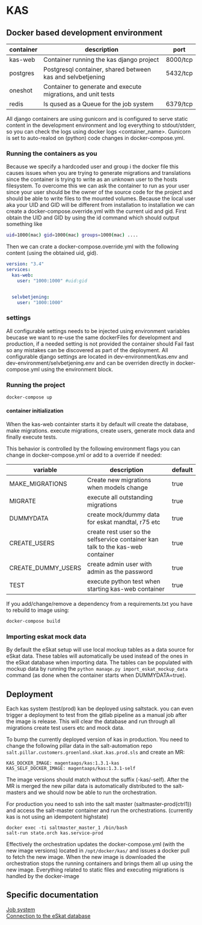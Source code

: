 # KAS

## Docker based development environment

| container | description | port |
|----------|--------------|------|
|kas-web   | Container running the kas django project | 8000/tcp |
|postgres  | Postgresql container, shared between kas and selvbetjening | 5432/tcp |
|oneshot   | Container to generate and execute migrations, and unit tests |
|redis | Is qused as a Queue for the job system | 6379/tcp |

All django containers are using gunicorn and is configured to serve static content in the development environment and
log everything to stdout/stderr, so you can check the logs using docker logs <container_name>.
Gunicorn is set to auto-realod on (python) code changes in docker-compose.yml.

### Running the containers as you
Because we specify a hardcoded user and group i the docker file this causes issues when you are trying to generate
migrations and translations since the container is trying to write as an unknown user to the hosts filesystem.
To overcome this we can ask the container to run as your user since your user should be the owner of the source code
for the project and should be able to write files to the mounted volumes. Because the local user aka your UID and GID
will be different from installation to installation we can create a docker-compose.override.yml with the current
uid and gid. First obtain the UID and GID by using the id command which should output something like
```bash
uid=1000(mac) gid=1000(mac) groups=1000(mac) ....
```

Then we can crate a docker-compose.override.yml with the following content (using the obtained uid, gid).
```yaml
version: "3.4"
services:
  kas-web:
    user: "1000:1000" #uid:gid


  selvbetjening:
    user: "1000:1000"
```





### settings
All configurable settings needs to be injected using environment variables beucase we want to re-use the same
dockerFiles for development and production, if a needed setting is not provided the container should Fail fast so any
mistakes can be discovered as part of the deployment. All configurable django settings are located in
dev-environment/kas.env and dev-environment/selvbetjening.env and can be overriden directly in docker-compose.yml
using the environment block.

### Running the project
```bash
docker-compose up
```
#### container initialization
When the kas-web containter starts it by default will create the database, 
make migrations. execute migrations, create users, generate mock data and finally execute tests.  

This behavior is controlled by the following environment flags you can change in docker-compose.yml 
or add to a override if needed:

| variable | description | default |
|----------|--------------|------|
|MAKE_MIGRATIONS | Create new migrations when models change| true| 
|MIGRATE | execute all outstanding migrations| true|
|DUMMYDATA | create mock/dummy data for eskat mandtal, r75 etc| true|
|CREATE_USERS | create rest user so the selfservice container kan talk to the kas-web container| true|
|CREATE_DUMMY_USERS| create admin user with admin as the password| true|
|TEST | execute python test when starting kas-web container| true|

If you add/change/remove a dependency from a requirements.txt you have to rebuild to image using:
```bash
docker-compose build
```

### Importing eskat mock data
By default the eSkat setup will use local mockup tables as a data source for eSkat data. These tables will automatically
be used instead of the ones in the eSkat database when importing data. The tables can be populated with mockup data
by running the `python manage.py import_eskat_mockup_data` command (as done when the container starts when DUMMYDATA=true).

## Deployment
Each kas system (test/prod) kan be deployed using saltstack. you can even trigger a deployment to test from the gitlab
pipeline as a manual job after the image is release. This will clear the database and run through all migrations create 
test users etc and mock data.

To bump the currently deployed version of kas in production. You need to change the following pillar data in
the salt-automation repo `salt.pillar.customers.groenland.skat.kas.prod.sls` and create an MR:
    
    KAS_DOCKER_IMAGE: magentaaps/kas:1.3.1-kas
    KAS_SELF_DOCKER_IMAGE: magentaaps/kas:1.3.1-self

The image versions should match without the suffix (-kas/-self).
After the MR is merged the new pillar data is automatically distributed to the salt-masters and we should now be able 
to run the orchestration.

For production you need to ssh into the salt master (saltmaster-prod(ctrl1)) and access the salt-master container
and run the orchestrations. (currently kas is not using an idempotent highstate)
    
    docker exec -ti saltmaster_master_1 /bin/bash
    salt-run state.orch kas.service-prod

Effectively the orchestration updates the docker-compose.yml (with the new image versions) located in `/opt/docker/kas/`
and issues a docker pull to fetch the new image. When the new image is downloaded the orchestration stops the running containers
and brings them all up using the new image. Everything related to static files and executing migrations is handled 
by the docker-image 

## Specific documentation
[Job system](docs/jobs.md)  
[Connection to the eSkat database](docs/eskat_database.md)
